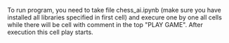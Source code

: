 To run program, you need to take file chess_ai.ipynb (make sure you have installed all libraries specified in first cell) and execure
 one by one all cells while there will be cell with comment in the top "PLAY GAME". After execution this cell play starts.
